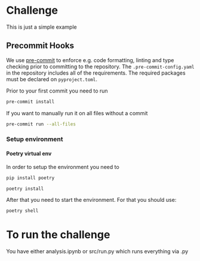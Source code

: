 # Challenge

This is just a simple example

## Precommit Hooks

We use [pre-commit](https://pre-commit.com/) to enforce e.g. code formatting,
linting and type checking prior to committing to the repository.
The `.pre-commit-config.yaml` in the repository includes all of the requirements.
The required packages must be declared on `pyproject.toml`.

Prior to your first commit you need to run

```zsh
pre-commit install
```

If you want to manually run it on all files without a commit

```zsh
pre-commit run --all-files
```

### Setup environment

#### Poetry virtual env

In order to setup the environment you need to
```zsh
pip install poetry
```

```zsh
poetry install
```

After that you need to start the environment. For that you should use:

```zsh
poetry shell
```

# To run the challenge
You have either analysis.ipynb or src/run.py which runs everything via .py